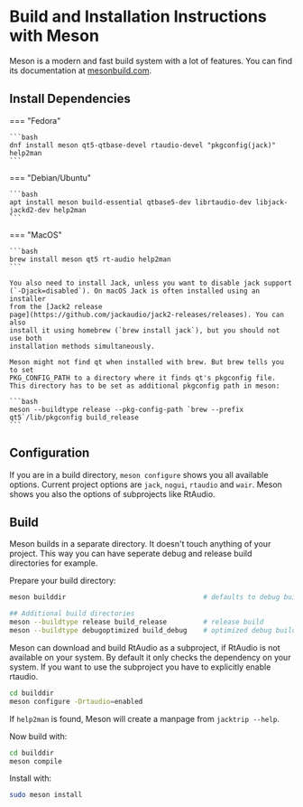 # Build and Installation Instructions with Meson

Meson is a modern and fast build system with a lot of features. You can
find its documentation at [mesonbuild.com](https://mesonbuild.com/).

## Install Dependencies

=== "Fedora"

    ```bash
    dnf install meson qt5-qtbase-devel rtaudio-devel "pkgconfig(jack)" help2man
    ```

=== "Debian/Ubuntu"

    ```bash
    apt install meson build-essential qtbase5-dev librtaudio-dev libjack-jackd2-dev help2man
    ```

=== "MacOS"

    ```bash
    brew install meson qt5 rt-audio help2man
    ```
    
    You also need to install Jack, unless you want to disable jack support
    (`-Djack=disabled`). On macOS Jack is often installed using an installer
    from the [Jack2 release
    page](https://github.com/jackaudio/jack2-releases/releases). You can also
    install it using homebrew (`brew install jack`), but you should not use both
    installation methods simultaneously.

    Meson might not find qt when installed with brew. But brew tells you to set
    PKG_CONFIG_PATH to a directory where it finds qt's pkgconfig file.
    This directory has to be set as additional pkgconfig path in meson:

    ```bash
    meson --buildtype release --pkg-config-path `brew --prefix qt5`/lib/pkgconfig build_release
    ``` 

## Configuration

If you are in a build directory, `meson configure` shows you all available options.
Current project options are `jack`, `nogui`, `rtaudio` and `wair`.
Meson shows you also the options of subprojects like RtAudio.

## Build

Meson builds in a separate directory. It doesn't touch anything of your project.
This way you can have seperate debug and release build directories for example. 

Prepare your build directory:
```bash
meson builddir                                  # defaults to debug build

## Additional build directories
meson --buildtype release build_release         # release build
meson --buildtype debugoptimized build_debug    # optimized debug build
```

Meson can download and build RtAudio as a subproject, if RtAudio is not available
on your system. By default it only checks the dependency on your system. If you
want to use the subproject you have to explicitly enable rtaudio.

```bash
cd builddir
meson configure -Drtaudio=enabled
```

If `help2man` is found, Meson will create a manpage from `jacktrip --help`.

Now build with:
```bash
cd builddir
meson compile
```

Install with:
```bash
sudo meson install
```


